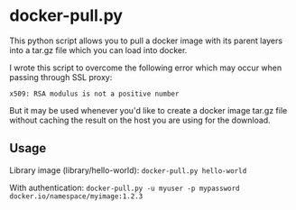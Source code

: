 
# docker-pull.py #

This python script allows you to pull a docker image with its parent layers into a tar.gz file which you can load into docker. 

I wrote this script to overcome the following error which may occur when passing through SSL proxy:

`x509: RSA modulus is not a positive number`

But it may be used whenever you'd like to create a docker image tar.gz file without caching the result on the host you are using for the download.

## Usage ##
Library image (library/hello-world):
`docker-pull.py hello-world`

With authentication:
`docker-pull.py -u myuser -p mypassword docker.io/namespace/myimage:1.2.3`

